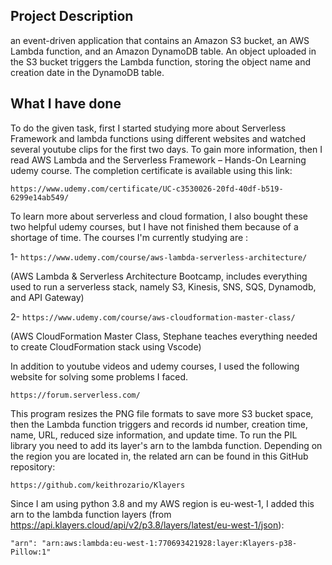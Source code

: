 ## Project Description 

an event-driven application that contains an Amazon S3 bucket, an AWS Lambda function, and an Amazon DynamoDB table.
An object uploaded in the S3 bucket triggers the Lambda function, storing the object name and creation date in the DynamoDB table.

## What I have done 

To do the given task, first I started studying more about Serverless Framework and lambda functions using different websites and watched several youtube clips for the first two days. To gain more information, then I read AWS Lambda and the Serverless Framework – Hands-On Learning udemy course. The completion certificate is available using this link: 

 `https://www.udemy.com/certificate/UC-c3530026-20fd-40df-b519-6299e14ab549/`
 
To learn more about serverless and cloud formation, I also bought these two helpful udemy courses, but I have not finished them because of a shortage of time.
The courses I'm currently studying are :

1- `https://www.udemy.com/course/aws-lambda-serverless-architecture/`

   (AWS Lambda & Serverless Architecture Bootcamp, includes everything used to run a serverless stack, namely S3, Kinesis, SNS, SQS, Dynamodb, and API Gateway) 
   
2- `https://www.udemy.com/course/aws-cloudformation-master-class/`

   (AWS CloudFormation Master Class, Stephane teaches everything needed to create CloudFormation stack using Vscode)
   
In addition to youtube videos and udemy courses, I used the following website for solving some problems I faced.

`https://forum.serverless.com/`

This program resizes the PNG file formats to save more S3 bucket space, then the Lambda function triggers and records id number, creation time, name, URL, reduced size information, and update time. To run the PIL library you need to add its layer's arn to the lambda function. Depending on the region you are located in, the related arn can be found in this GitHub repository:

`https://github.com/keithrozario/Klayers`

Since I am using python 3.8 and my AWS region is eu-west-1, I added this arn to the lambda function layers (from https://api.klayers.cloud/api/v2/p3.8/layers/latest/eu-west-1/json):

`"arn": "arn:aws:lambda:eu-west-1:770693421928:layer:Klayers-p38-Pillow:1"`




